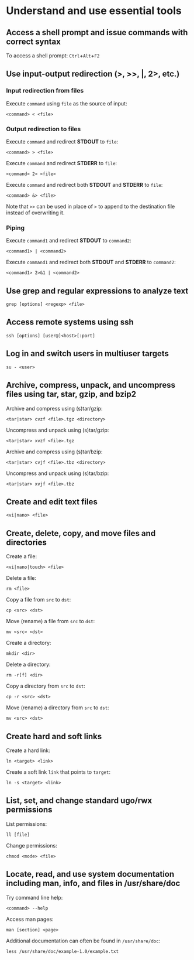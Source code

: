 # Understand and use essential tools

## Access a shell prompt and issue commands with correct syntax

To access a shell prompt: `Ctrl`+`Alt`+`F2`

## Use input-output redirection (>, >>, |, 2>, etc.)

### Input redirection from files

Execute `command` using `file` as the source of input:

    <command> < <file>

### Output redirection to files

Execute `command` and redirect **STDOUT** to `file`:

    <command> > <file>

Execute `command` and redirect **STDERR** to `file`:

    <command> 2> <file>

Execute `command` and redirect both **STDOUT** and **STDERR** to `file`:

    <command> &> <file>

Note that `>>` can be used in place of `>` to append to the destination file instead of overwriting it.

### Piping

Execute `command1` and redirect **STDOUT** to `command2`:

    <command1> | <command2>

Execute `command1` and redirect both **STDOUT** and **STDERR** to `command2`:

    <command1> 2>&1 | <command2>

## Use grep and regular expressions to analyze text

    grep [options] <regexp> <file>

## Access remote systems using ssh

    ssh [options] [user@]<host>[:port]

## Log in and switch users in multiuser targets

    su - <user>

## Archive, compress, unpack, and uncompress files using tar, star, gzip, and bzip2

Archive and compress using (s)tar/gzip:

    <tar|star> cvzf <file>.tgz <directory>

Uncompress and unpack using (s)tar/gzip:

    <tar|star> xvzf <file>.tgz

Archive and compress using (s)tar/bzip:

    <tar|star> cvjf <file>.tbz <directory>

Uncompress and unpack using (s)tar/bzip:

    <tar|star> xvjf <file>.tbz

## Create and edit text files

    <vi|nano> <file>

## Create, delete, copy, and move files and directories

Create a file:

    <vi|nano|touch> <file>

Delete a file:

    rm <file>

Copy a file from `src` to `dst`:

    cp <src> <dst>

Move (rename) a file from `src` to `dst`:

    mv <src> <dst>

Create a directory:

    mkdir <dir>

Delete a directory:

    rm -r[f] <dir>

Copy a directory from `src` to `dst`:

    cp -r <src> <dst>

Move (rename) a directory from `src` to `dst`:

    mv <src> <dst>

## Create hard and soft links

Create a hard link:

    ln <target> <link>

Create a soft link `link` that points to `target`: 

    ln -s <target> <link>

## List, set, and change standard ugo/rwx permissions

List permissions:

    ll [file]

Change permissions:

    chmod <mode> <file>

## Locate, read, and use system documentation including man, info, and files in /usr/share/doc

Try command line help:

    <command> --help

Access man pages:

    man [section] <page>

Additional documentation can often be found in `/usr/share/doc`:

    less /usr/share/doc/example-1.0/example.txt
